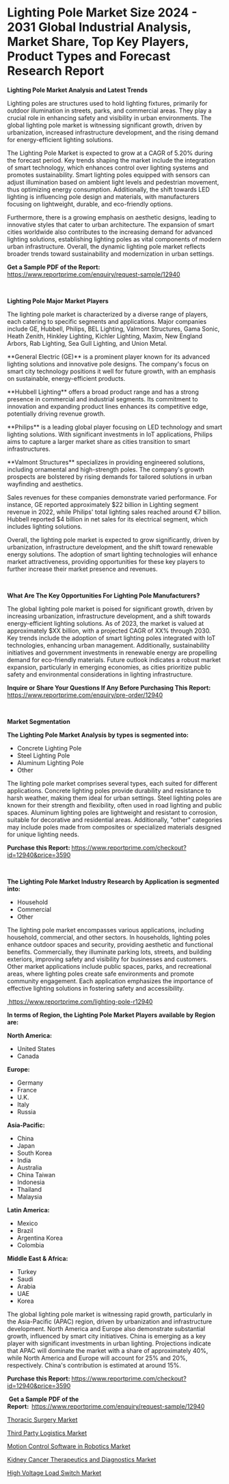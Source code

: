 <p><h1>Lighting Pole Market Size 2024 - 2031 Global Industrial Analysis, Market Share, Top Key Players, Product Types and Forecast Research Report</h1></p><p><strong>Lighting Pole Market Analysis and Latest Trends</strong></p>
<p><p>Lighting poles are structures used to hold lighting fixtures, primarily for outdoor illumination in streets, parks, and commercial areas. They play a crucial role in enhancing safety and visibility in urban environments. The global lighting pole market is witnessing significant growth, driven by urbanization, increased infrastructure development, and the rising demand for energy-efficient lighting solutions.</p><p>The Lighting Pole Market is expected to grow at a CAGR of 5.20% during the forecast period. Key trends shaping the market include the integration of smart technology, which enhances control over lighting systems and promotes sustainability. Smart lighting poles equipped with sensors can adjust illumination based on ambient light levels and pedestrian movement, thus optimizing energy consumption. Additionally, the shift towards LED lighting is influencing pole design and materials, with manufacturers focusing on lightweight, durable, and eco-friendly options.</p><p>Furthermore, there is a growing emphasis on aesthetic designs, leading to innovative styles that cater to urban architecture. The expansion of smart cities worldwide also contributes to the increasing demand for advanced lighting solutions, establishing lighting poles as vital components of modern urban infrastructure. Overall, the dynamic lighting pole market reflects broader trends toward sustainability and modernization in urban settings.</p></p>
<p><strong>Get a Sample PDF of the Report:&nbsp;</strong> <a href="https://www.reportprime.com/enquiry/request-sample/12940?utm_campaign=16&utm_medium=2&utm_source=Github&utm_content=ia&utm_term=25112024&utm_id=lighting-pole">https://www.reportprime.com/enquiry/request-sample/12940</a></p>
<p>&nbsp;</p>
<p><strong>Lighting Pole Major Market Players</strong></p>
<p><p>The lighting pole market is characterized by a diverse range of players, each catering to specific segments and applications. Major companies include GE, Hubbell, Philips, BEL Lighting, Valmont Structures, Gama Sonic, Heath Zenith, Hinkley Lighting, Kichler Lighting, Maxim, New England Arbors, Rab Lighting, Sea Gull Lighting, and Union Metal.</p><p>**General Electric (GE)** is a prominent player known for its advanced lighting solutions and innovative pole designs. The company's focus on smart city technology positions it well for future growth, with an emphasis on sustainable, energy-efficient products. </p><p>**Hubbell Lighting** offers a broad product range and has a strong presence in commercial and industrial segments. Its commitment to innovation and expanding product lines enhances its competitive edge, potentially driving revenue growth.</p><p>**Philips** is a leading global player focusing on LED technology and smart lighting solutions. With significant investments in IoT applications, Philips aims to capture a larger market share as cities transition to smart infrastructures.</p><p>**Valmont Structures** specializes in providing engineered solutions, including ornamental and high-strength poles. The company's growth prospects are bolstered by rising demands for tailored solutions in urban wayfinding and aesthetics.</p><p>Sales revenues for these companies demonstrate varied performance. For instance, GE reported approximately $22 billion in Lighting segment revenue in 2022, while Philips' total lighting sales reached around €7 billion. Hubbell reported $4 billion in net sales for its electrical segment, which includes lighting solutions. </p><p>Overall, the lighting pole market is expected to grow significantly, driven by urbanization, infrastructure development, and the shift toward renewable energy solutions. The adoption of smart lighting technologies will enhance market attractiveness, providing opportunities for these key players to further increase their market presence and revenues.</p></p>
<p>&nbsp;</p>
<p><strong>What Are The Key Opportunities For Lighting Pole Manufacturers?</strong></p>
<p><p>The global lighting pole market is poised for significant growth, driven by increasing urbanization, infrastructure development, and a shift towards energy-efficient lighting solutions. As of 2023, the market is valued at approximately $XX billion, with a projected CAGR of XX% through 2030. Key trends include the adoption of smart lighting poles integrated with IoT technologies, enhancing urban management. Additionally, sustainability initiatives and government investments in renewable energy are propelling demand for eco-friendly materials. Future outlook indicates a robust market expansion, particularly in emerging economies, as cities prioritize public safety and environmental considerations in lighting infrastructure.</p></p>
<p><strong>Inquire or Share Your Questions If Any Before Purchasing This Report:</strong> <a href="https://www.reportprime.com/enquiry/pre-order/12940?utm_campaign=16&utm_medium=2&utm_source=Github&utm_content=ia&utm_term=25112024&utm_id=lighting-pole">https://www.reportprime.com/enquiry/pre-order/12940</a></p>
<p>&nbsp;</p>
<p><strong>Market Segmentation</strong></p>
<p><strong>The Lighting Pole Market Analysis by types is segmented into:</strong></p>
<p><ul><li>Concrete Lighting Pole</li><li>Steel Lighting Pole</li><li>Aluminum Lighting Pole</li><li>Other</li></ul></p>
<p><p>The lighting pole market comprises several types, each suited for different applications. Concrete lighting poles provide durability and resistance to harsh weather, making them ideal for urban settings. Steel lighting poles are known for their strength and flexibility, often used in road lighting and public spaces. Aluminum lighting poles are lightweight and resistant to corrosion, suitable for decorative and residential areas. Additionally, "other" categories may include poles made from composites or specialized materials designed for unique lighting needs.</p></p>
<p><strong>Purchase this Report:&nbsp;</strong><a href="https://www.reportprime.com/checkout?id=12940&price=3590&utm_campaign=16&utm_medium=2&utm_source=Github&utm_content=ia&utm_term=25112024&utm_id=lighting-pole">https://www.reportprime.com/checkout?id=12940&price=3590</a></p>
<p>&nbsp;</p>
<p><strong>The Lighting Pole Market Industry Research by Application is segmented into:</strong></p>
<p><ul><li>Household</li><li>Commercial</li><li>Other</li></ul></p>
<p><p>The lighting pole market encompasses various applications, including household, commercial, and other sectors. In households, lighting poles enhance outdoor spaces and security, providing aesthetic and functional benefits. Commercially, they illuminate parking lots, streets, and building exteriors, improving safety and visibility for businesses and customers. Other market applications include public spaces, parks, and recreational areas, where lighting poles create safe environments and promote community engagement. Each application emphasizes the importance of effective lighting solutions in fostering safety and accessibility.</p></p>
<p><a href="https://www.reportprime.com/lighting-pole-r12940?utm_campaign=16&utm_medium=2&utm_source=Github&utm_content=ia&utm_term=25112024&utm_id=lighting-pole">&nbsp;https://www.reportprime.com/lighting-pole-r12940</a></p>
<p><strong>In terms of Region, the Lighting Pole Market Players available by Region are:</strong></p>
<p>
    <p> <strong> North America: </strong>
        <ul>
            <li>United States</li>
            <li>Canada</li>
        </ul>
        </p> 
    <p> <strong> Europe: </strong>
        <ul>
            <li>Germany</li>
            <li>France</li>
            <li>U.K.</li>
            <li>Italy</li>
            <li>Russia</li>
        </ul>
        </p> 
    <p> <strong> Asia-Pacific: </strong>
        <ul>
            <li>China</li>
            <li>Japan</li>
            <li>South Korea</li>
            <li>India</li>
            <li>Australia</li>
            <li>China Taiwan</li>
            <li>Indonesia</li>
            <li>Thailand</li>
            <li>Malaysia</li>
        </ul>
        </p> 
    <p> <strong> Latin America: </strong>
        <ul>
            <li>Mexico</li>
            <li>Brazil</li>
            <li>Argentina Korea</li>
            <li>Colombia</li>
        </ul>
        </p> 
    <p> <strong> Middle East & Africa: </strong>
        <ul>
            <li>Turkey</li>
            <li>Saudi</li>
            <li>Arabia</li>
            <li>UAE</li>
            <li>Korea</li>
        </ul>
    </p>
    </p>
<p><p>The global lighting pole market is witnessing rapid growth, particularly in the Asia-Pacific (APAC) region, driven by urbanization and infrastructure development. North America and Europe also demonstrate substantial growth, influenced by smart city initiatives. China is emerging as a key player with significant investments in urban lighting. Projections indicate that APAC will dominate the market with a share of approximately 40%, while North America and Europe will account for 25% and 20%, respectively. China's contribution is estimated at around 15%.</p></p>
<p><strong>Purchase this Report: </strong><a href="https://www.reportprime.com/checkout?id=12940&price=3590&utm_campaign=16&utm_medium=2&utm_source=Github&utm_content=ia&utm_term=25112024&utm_id=lighting-pole">https://www.reportprime.com/checkout?id=12940&price=3590</a></p>
<p>&nbsp;<strong>Get a Sample PDF of the Report:&nbsp;&nbsp;</strong><a href="https://www.reportprime.com/enquiry/request-sample/12940?utm_campaign=16&utm_medium=2&utm_source=Github&utm_content=ia&utm_term=25112024&utm_id=lighting-pole">https://www.reportprime.com/enquiry/request-sample/12940</a></p>
<p><strong></strong></p>
<p><p><a href="https://www.linkedin.com/pulse/navigating-global-thoracic-surgery-market-landscape-trends-s5y1c?utm_campaign=16&utm_medium=2&utm_source=Github&utm_content=ia&utm_term=25112024&utm_id=lighting-pole">Thoracic Surgery Market</a></p><p><a href="https://www.linkedin.com/pulse/sustaining-industry-growth-study-third-party-logistics-market-9vqxc?utm_campaign=16&utm_medium=2&utm_source=Github&utm_content=ia&utm_term=25112024&utm_id=lighting-pole">Third Party Logistics Market</a></p><p><a href="https://issuu.com/reportprime-2/docs/motion-control-software-in-robotics_69ce38cb0325c3?utm_campaign=16&utm_medium=2&utm_source=Github&utm_content=ia&utm_term=25112024&utm_id=lighting-pole">Motion Control Software in Robotics Market</a></p><p><a href="https://issuu.com/reportprime-2/docs/kidney-cancer-therapeutics-and-diag_1a11f7bf553835?utm_campaign=16&utm_medium=2&utm_source=Github&utm_content=ia&utm_term=25112024&utm_id=lighting-pole">Kidney Cancer Therapeutics and Diagnostics Market</a></p><p><a href="https://github.com/YashRP12/Market-Research-Report-List-6/blob/main/high-voltage-load-switch-market.md?utm_campaign=16&utm_medium=2&utm_source=Github&utm_content=ia&utm_term=25112024&utm_id=lighting-pole">High Voltage Load Switch Market</a></p></p>